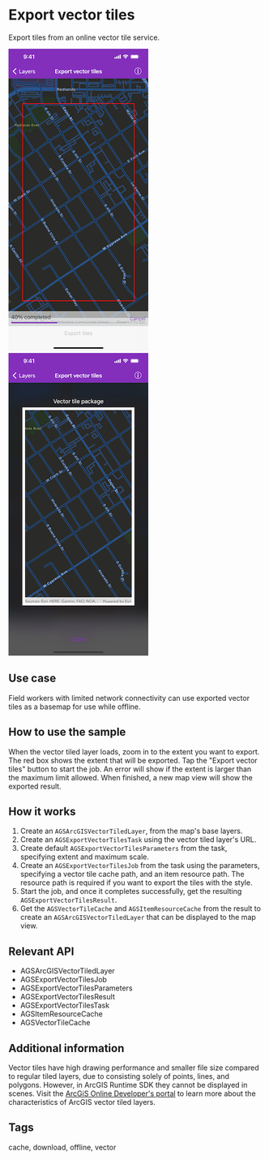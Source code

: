 # Export vector tiles

Export tiles from an online vector tile service.

![Exporting vector tiles](export-vector-tiles-1.png)
![Successful export vector tiles](export-vector-tiles-2.png)

## Use case

Field workers with limited network connectivity can use exported vector tiles as a basemap for use while offline.

## How to use the sample

When the vector tiled layer loads, zoom in to the extent you want to export. The red box shows the extent that will be exported. Tap the "Export vector tiles" button to start the job. An error will show if the extent is larger than the maximum limit allowed. When finished, a new map view will show the exported result.

## How it works

1. Create an `AGSArcGISVectorTiledLayer`, from the map's base layers.
2. Create an `AGSExportVectorTilesTask` using the vector tiled layer's URL.
3. Create default `AGSExportVectorTilesParameters` from the task, specifying extent and maximum scale.
3. Create an `AGSExportVectorTilesJob` from the task using the parameters, specifying a vector tile cache path, and an item resource path. The resource path is required if you want to export the tiles with the style.
4. Start the job, and once it completes successfully, get the resulting `AGSExportVectorTilesResult`.
5. Get the `AGSVectorTileCache` and `AGSItemResourceCache` from the result to create an `AGSArcGISVectorTiledLayer` that can be displayed to the map view.

## Relevant API

* AGSArcGISVectorTiledLayer
* AGSExportVectorTilesJob
* AGSExportVectorTilesParameters
* AGSExportVectorTilesResult
* AGSExportVectorTilesTask
* AGSItemResourceCache
* AGSVectorTileCache

## Additional information

Vector tiles have high drawing performance and smaller file size compared to regular tiled layers, due to consisting solely of points, lines, and polygons. However, in ArcGIS Runtime SDK they cannot be displayed in scenes. Visit the [ArcGiS Online Developer's portal](https://developers.arcgis.com/ios/layers/#layer-types) to learn more about the characteristics of ArcGIS vector tiled layers.

## Tags

cache, download, offline, vector

